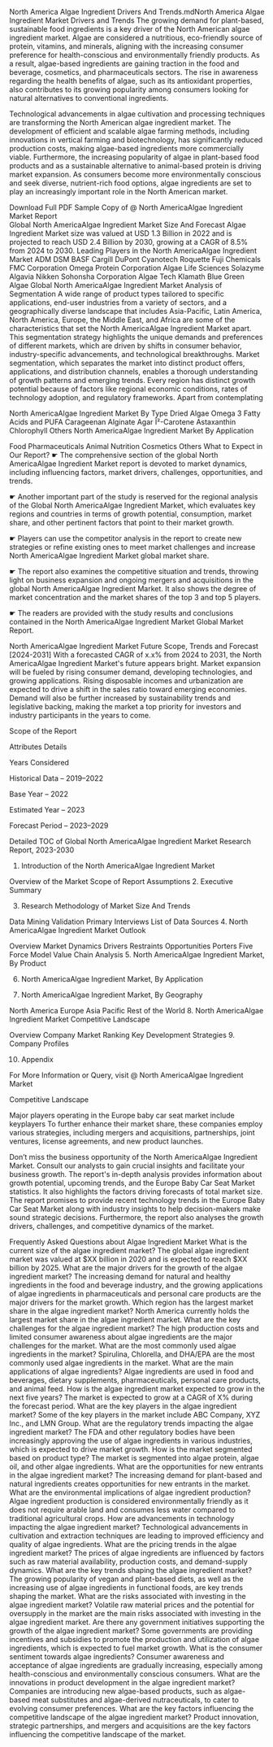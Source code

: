 North America Algae Ingredient Drivers And Trends.mdNorth America Algae Ingredient Market Drivers and Trends
The growing demand for plant-based, sustainable food ingredients is a key driver of the North American algae ingredient market. Algae are considered a nutritious, eco-friendly source of protein, vitamins, and minerals, aligning with the increasing consumer preference for health-conscious and environmentally friendly products. As a result, algae-based ingredients are gaining traction in the food and beverage, cosmetics, and pharmaceuticals sectors. The rise in awareness regarding the health benefits of algae, such as its antioxidant properties, also contributes to its growing popularity among consumers looking for natural alternatives to conventional ingredients.

Technological advancements in algae cultivation and processing techniques are transforming the North American algae ingredient market. The development of efficient and scalable algae farming methods, including innovations in vertical farming and biotechnology, has significantly reduced production costs, making algae-based ingredients more commercially viable. Furthermore, the increasing popularity of algae in plant-based food products and as a sustainable alternative to animal-based protein is driving market expansion. As consumers become more environmentally conscious and seek diverse, nutrient-rich food options, algae ingredients are set to play an increasingly important role in the North American market.

Download Full PDF Sample Copy of @ North AmericaAlgae Ingredient Market Report  
Global North AmericaAlgae Ingredient Market Size And Forecast
Algae Ingredient Market size was valued at USD 1.3 Billion in 2022 and is projected to reach USD 2.4 Billion by 2030, growing at a CAGR of 8.5% from 2024 to 2030.
Leading Players in the North AmericaAlgae Ingredient Market
ADM
DSM
BASF
Cargill
DuPont
Cyanotech
Roquette
Fuji Chemicals
FMC Corporation
Omega Protein Corporation
Algae Life Sciences
Solazyme
Algavia
Nikken Sohonsha Corporation
Algae Tech
Klamath Blue Green Algae
Global North AmericaAlgae Ingredient Market Analysis of Segmentation
A wide range of product types tailored to specific applications, end-user industries from a variety of sectors, and a geographically diverse landscape that includes Asia-Pacific, Latin America, North America, Europe, the Middle East, and Africa are some of the characteristics that set the North AmericaAlgae Ingredient Market apart. This segmentation strategy highlights the unique demands and preferences of different markets, which are driven by shifts in consumer behavior, industry-specific advancements, and technological breakthroughs. Market segmentation, which separates the market into distinct product offers, applications, and distribution channels, enables a thorough understanding of growth patterns and emerging trends. Every region has distinct growth potential because of factors like regional economic conditions, rates of technology adoption, and regulatory frameworks. Apart from contemplating

North AmericaAlgae Ingredient Market By Type
Dried Algae
Omega 3 Fatty Acids and PUFA
Carageenan
Alginate
Agar
Î²-Carotene
Astaxanthin
Chlorophyll
Others
North AmericaAlgae Ingredient Market By Application

Food
Pharmaceuticals
Animal Nutrition
Cosmetics
Others
What to Expect in Our Report?
☛ The comprehensive section of the global North AmericaAlgae Ingredient Market report is devoted to market dynamics, including influencing factors, market drivers, challenges, opportunities, and trends.

☛ Another important part of the study is reserved for the regional analysis of the Global North AmericaAlgae Ingredient Market, which evaluates key regions and countries in terms of growth potential, consumption, market share, and other pertinent factors that point to their market growth.

☛ Players can use the competitor analysis in the report to create new strategies or refine existing ones to meet market challenges and increase North AmericaAlgae Ingredient Market global market share.

☛ The report also examines the competitive situation and trends, throwing light on business expansion and ongoing mergers and acquisitions in the global North AmericaAlgae Ingredient Market. It also shows the degree of market concentration and the market shares of the top 3 and top 5 players.

☛ The readers are provided with the study results and conclusions contained in the North AmericaAlgae Ingredient Market Global Market Report.

North AmericaAlgae Ingredient Market Future Scope, Trends and Forecast [2024-2031]
With a forecasted CAGR of x.x% from 2024 to 2031, the North AmericaAlgae Ingredient Market's future appears bright. Market expansion will be fueled by rising consumer demand, developing technologies, and growing applications. Rising disposable incomes and urbanization are expected to drive a shift in the sales ratio toward emerging economies. Demand will also be further increased by sustainability trends and legislative backing, making the market a top priority for investors and industry participants in the years to come.

Scope of the Report

Attributes Details

Years Considered

Historical Data – 2019–2022

Base Year – 2022

Estimated Year – 2023

Forecast Period – 2023–2029

Detailed TOC of Global North AmericaAlgae Ingredient Market Research Report, 2023-2030
1. Introduction of the North AmericaAlgae Ingredient Market

Overview of the Market
Scope of Report
Assumptions
2. Executive Summary

3. Research Methodology of Market Size And Trends

Data Mining
Validation
Primary Interviews
List of Data Sources
4. North AmericaAlgae Ingredient Market Outlook

Overview
Market Dynamics
Drivers
Restraints
Opportunities
Porters Five Force Model
Value Chain Analysis
5. North AmericaAlgae Ingredient Market, By Product

6. North AmericaAlgae Ingredient Market, By Application

7. North AmericaAlgae Ingredient Market, By Geography

North America
Europe
Asia Pacific
Rest of the World
8. North AmericaAlgae Ingredient Market Competitive Landscape

Overview
Company Market Ranking
Key Development Strategies
9. Company Profiles

10. Appendix

For More Information or Query, visit @ North AmericaAlgae Ingredient Market

Competitive Landscape

Major players operating in the Europe baby car seat market include keyplayers To further enhance their market share, these companies employ various strategies, including mergers and acquisitions, partnerships, joint ventures, license agreements, and new product launches.

Don’t miss the business opportunity of the North AmericaAlgae Ingredient Market. Consult our analysts to gain crucial insights and facilitate your business growth.
The report's in-depth analysis provides information about growth potential, upcoming trends, and the Europe Baby Car Seat Market statistics. It also highlights the factors driving forecasts of total market size. The report promises to provide recent technology trends in the Europe Baby Car Seat Market along with industry insights to help decision-makers make sound strategic decisions. Furthermore, the report also analyses the growth drivers, challenges, and competitive dynamics of the market.

Frequently Asked Questions about Algae Ingredient Market
What is the current size of the algae ingredient market?
The global algae ingredient market was valued at $XX billion in 2020 and is expected to reach $XX billion by 2025.
What are the major drivers for the growth of the algae ingredient market?
The increasing demand for natural and healthy ingredients in the food and beverage industry, and the growing applications of algae ingredients in pharmaceuticals and personal care products are the major drivers for the market growth.
Which region has the largest market share in the algae ingredient market?
North America currently holds the largest market share in the algae ingredient market.
What are the key challenges for the algae ingredient market?
The high production costs and limited consumer awareness about algae ingredients are the major challenges for the market.
What are the most commonly used algae ingredients in the market?
Spirulina, Chlorella, and DHA/EPA are the most commonly used algae ingredients in the market.
What are the main applications of algae ingredients?
Algae ingredients are used in food and beverages, dietary supplements, pharmaceuticals, personal care products, and animal feed.
How is the algae ingredient market expected to grow in the next five years?
The market is expected to grow at a CAGR of X% during the forecast period.
What are the key players in the algae ingredient market?
Some of the key players in the market include ABC Company, XYZ Inc., and LMN Group.
What are the regulatory trends impacting the algae ingredient market?
The FDA and other regulatory bodies have been increasingly approving the use of algae ingredients in various industries, which is expected to drive market growth.
How is the market segmented based on product type?
The market is segmented into algae protein, algae oil, and other algae ingredients.
What are the opportunities for new entrants in the algae ingredient market?
The increasing demand for plant-based and natural ingredients creates opportunities for new entrants in the market.
What are the environmental implications of algae ingredient production?
Algae ingredient production is considered environmentally friendly as it does not require arable land and consumes less water compared to traditional agricultural crops.
How are advancements in technology impacting the algae ingredient market?
Technological advancements in cultivation and extraction techniques are leading to improved efficiency and quality of algae ingredients.
What are the pricing trends in the algae ingredient market?
The prices of algae ingredients are influenced by factors such as raw material availability, production costs, and demand-supply dynamics.
What are the key trends shaping the algae ingredient market?
The growing popularity of vegan and plant-based diets, as well as the increasing use of algae ingredients in functional foods, are key trends shaping the market.
What are the risks associated with investing in the algae ingredient market?
Volatile raw material prices and the potential for oversupply in the market are the main risks associated with investing in the algae ingredient market.
Are there any government initiatives supporting the growth of the algae ingredient market?
Some governments are providing incentives and subsidies to promote the production and utilization of algae ingredients, which is expected to fuel market growth.
What is the consumer sentiment towards algae ingredients?
Consumer awareness and acceptance of algae ingredients are gradually increasing, especially among health-conscious and environmentally conscious consumers.
What are the innovations in product development in the algae ingredient market?
Companies are introducing new algae-based products, such as algae-based meat substitutes and algae-derived nutraceuticals, to cater to evolving consumer preferences.
What are the key factors influencing the competitive landscape of the algae ingredient market?
Product innovation, strategic partnerships, and mergers and acquisitions are the key factors influencing the competitive landscape of the market.
